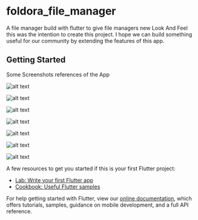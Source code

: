 # foldora_file_manager

A file manager build with flutter to give file managers new Look And Feel this was the intention to create this project.
I hope we can build something useful for our community by extending the features of this app.

## Getting Started

Some Screenshots references of the App

![alt text](https://github.com/faisalansari0367/FILES_APP_LATEST/blob/master/screenshots/Screenshot_2021-11-24-17-03-50-361_com.faisal.foldora.jpg)


![alt text](https://github.com/faisalansari0367/FILES_APP_LATEST/blob/master/screenshots/Screenshot_2021-11-24-17-03-59-444_com.faisal.foldora.jpg)

![alt text](https://github.com/faisalansari0367/FILES_APP_LATEST/blob/master/screenshots/Screenshot_2021-11-24-17-04-10-138_com.faisal.foldora.jpg)

![alt text](https://github.com/faisalansari0367/FILES_APP_LATEST/blob/master/screenshots/Screenshot_2021-11-24-17-04-23-749_com.faisal.foldora.jpg)

![alt text](https://github.com/faisalansari0367/FILES_APP_LATEST/blob/master/screenshots/Screenshot_2021-11-24-17-04-50-459_com.faisal.foldora.jpg)

![alt text](https://github.com/faisalansari0367/FILES_APP_LATEST/blob/master/screenshots/Screenshot_2021-11-24-17-05-58-725_com.faisal.foldora.jpg)

![alt text](https://github.com/faisalansari0367/FILES_APP_LATEST/blob/master/screenshots/Screenshot_2021-11-24-17-06-24-579_com.faisal.foldora.jpg)



A few resources to get you started if this is your first Flutter project:

- [Lab: Write your first Flutter app](https://flutter.dev/docs/get-started/codelab)
- [Cookbook: Useful Flutter samples](https://flutter.dev/docs/cookbook)

For help getting started with Flutter, view our
[online documentation](https://flutter.dev/docs), which offers tutorials,
samples, guidance on mobile development, and a full API reference.
